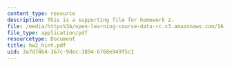 ```yaml
---
content_type: resource
description: This is a supporting file for homework 2.
file: /media/https%3A/open-learning-course-data-rc.s3.amazonaws.com/16-333-aircraft-stability-and-control-fall-2004/3a7d7464367c9dec38946768e949f5c1_hw2_hint.pdf
file_type: application/pdf
resourcetype: Document
title: hw2_hint.pdf
uid: 3a7d7464-367c-9dec-3894-6768e949f5c1
---
```

